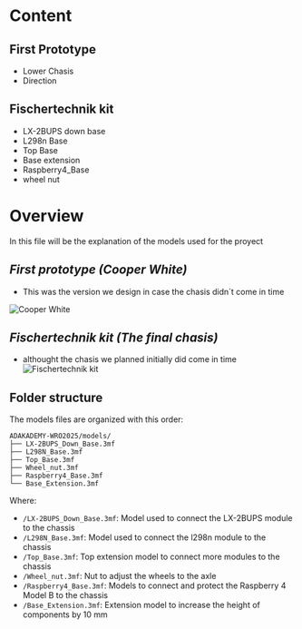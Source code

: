 # Content
## First Prototype
- Lower Chasis
- Direction
## Fischertechnik kit
- LX-2BUPS down base
- L298n Base
- Top Base
- Base extension
- Raspberry4_Base
- wheel nut


# Overview
In this file will be the explanation of the models used for the proyect


## *First prototype (Cooper White)*
- This was the version we design in case the chasis didn´t come in time

![Cooper White](https://github.com/user-attachments/assets/e4e73e8e-404c-4b7d-917b-3838bfd58acd)

## *Fischertechnik kit (The final chasis)*
- althought the chasis we planned initially did come in time 
![Fischertechnik kit](https://github.com/user-attachments/assets/57b836d8-d729-4ff7-9029-b85acd3bc02a)

##  Folder structure
The models files are organized with this order:
```
ADAKADEMY-WRO2025/models/
├── LX-2BUPS_Down_Base.3mf
├── L298N_Base.3mf
├── Top_Base.3mf
├── Wheel_nut.3mf
├── Raspberry4_Base.3mf
└── Base_Extension.3mf
```
Where:

- `/LX-2BUPS_Down_Base.3mf`: Model used to connect the LX-2BUPS module to the chassis
- `/L298N_Base.3mf`: Model used to connect the l298n module to the chassis
- `/Top_Base.3mf`: Top extension model to connect more modules to the chassis
- `/Wheel_nut.3mf`: Nut to adjust the wheels to the axle
- `/Raspberry4_Base.3mf`: Models to connect and protect the Raspberry 4 Model B to the chassis
- `/Base_Extension.3mf`: Extension model to increase the height of components by 10 mm


